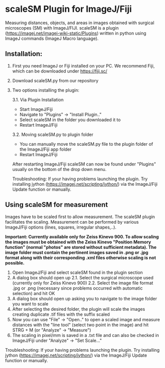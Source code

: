 # scaleSM Plugin for ImageJ/Fiji
Measuring distances, objects, and areas in images obtained with surgical microscopes (SM) with ImageJ/FIJI.
scaleSM is a plugin (https://imagej.net/imagej-wiki-static/Plugins) written in python using ImageJ commands (ImageJ Macro language).  

## Installation:

  1. First you need ImageJ or Fiji installed on your PC. We recommend Fiji, which can be downloaded under https://fiji.sc/ 

  2. Download scaleSM.py from our repository

  3. Two options installing the plugin:

     3.1. Via Plugin Installation
       - Start ImageJ/Fiji
       - Navigate to "Plugins" -> "Install Plugin.."
       - Select scaleSM in the folder you downloaded it to
       - Restart ImageJ/Fiji

     3.2. Moving scaleSM.py to plugin folder
       - You can manually move the scaleSM.py file to the plugin folder of the ImageJ/Fiji app folder
       - Restart ImageJ/Fiji

     After restarting ImageJ/Fiji scaleSM can now be found under "Plugins" usually on the bottom of the drop down menu.

     Troubleshooting: If your having problems launching the plugin. Try installing jython (https://imagej.net/scripting/jython/) via the ImageJ/Fiji Update function or manually.

## Using scaleSM for measurement 

Images have to be scaled first to allow measurement. The scaleSM plugin facilitates the scaling. Measurement can be performed by various ImageJ/Fiji options (lines, squares, irregular shapes,..). 

**Important: Currently available only for Zeiss Kinevo 900. To allow scaling the images must be obtained with the Zeiss Kinevo "Position Memory function" (normal "photos" are stored without sufficient metadata). The image folder must contain the pertinent images saved in .png or .jpg format along with their corresponding .xml files otherwise scaling is not possible.** 


  1. Open ImageJ/Fiji and select scaleSM found in the plugin section
  2. A dialog box should open up
  2.1. Select the surgical microscope used (currently only for Zeiss Kinevo 900)
  2.2. Select the image file format .jpg or .png (necessary since problems occurred with automatic selection) and hit OK
  4. A dialog box should open up asking you to navigate to the image folder you want to scale
  5. After selecting the desired folder, the plugin will scale the images creating duplicate .tif files with the suffix scaled
  6. Now you can use "File" -> "Open.." to open a scaled image and measure distances with the "line tool" (select two point in the image) and hit STRG + M (or "Analyze" -> "Measure")
  7. The scaling in pixel/mm is saved in a .txt file and can also be checked in ImageJ/Fiji under "Analyze" -> "Set Scale..."

Troubleshooting: If your having problems launching the plugin. Try installing jython (https://imagej.net/scripting/jython/) via the ImageJ/Fiji Update function or manually.
